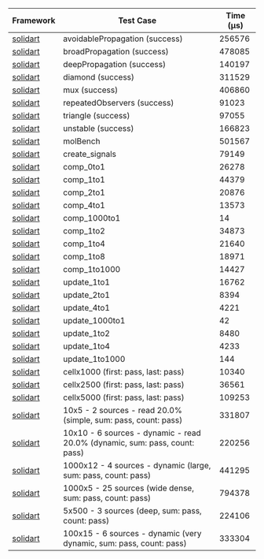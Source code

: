 | Framework | Test Case | Time (μs) |
| --- | --- | --- |
| [solidart](https://github.com/nank1ro/solidart) | avoidablePropagation (success) | 256576 |
| [solidart](https://github.com/nank1ro/solidart) | broadPropagation (success) | 478085 |
| [solidart](https://github.com/nank1ro/solidart) | deepPropagation (success) | 140197 |
| [solidart](https://github.com/nank1ro/solidart) | diamond (success) | 311529 |
| [solidart](https://github.com/nank1ro/solidart) | mux (success) | 406860 |
| [solidart](https://github.com/nank1ro/solidart) | repeatedObservers (success) | 91023 |
| [solidart](https://github.com/nank1ro/solidart) | triangle (success) | 97055 |
| [solidart](https://github.com/nank1ro/solidart) | unstable (success) | 166823 |
| [solidart](https://github.com/nank1ro/solidart) | molBench | 501567 |
| [solidart](https://github.com/nank1ro/solidart) | create_signals | 79149 |
| [solidart](https://github.com/nank1ro/solidart) | comp_0to1 | 26278 |
| [solidart](https://github.com/nank1ro/solidart) | comp_1to1 | 44379 |
| [solidart](https://github.com/nank1ro/solidart) | comp_2to1 | 20876 |
| [solidart](https://github.com/nank1ro/solidart) | comp_4to1 | 13573 |
| [solidart](https://github.com/nank1ro/solidart) | comp_1000to1 | 14 |
| [solidart](https://github.com/nank1ro/solidart) | comp_1to2 | 34873 |
| [solidart](https://github.com/nank1ro/solidart) | comp_1to4 | 21640 |
| [solidart](https://github.com/nank1ro/solidart) | comp_1to8 | 18971 |
| [solidart](https://github.com/nank1ro/solidart) | comp_1to1000 | 14427 |
| [solidart](https://github.com/nank1ro/solidart) | update_1to1 | 16762 |
| [solidart](https://github.com/nank1ro/solidart) | update_2to1 | 8394 |
| [solidart](https://github.com/nank1ro/solidart) | update_4to1 | 4221 |
| [solidart](https://github.com/nank1ro/solidart) | update_1000to1 | 42 |
| [solidart](https://github.com/nank1ro/solidart) | update_1to2 | 8480 |
| [solidart](https://github.com/nank1ro/solidart) | update_1to4 | 4233 |
| [solidart](https://github.com/nank1ro/solidart) | update_1to1000 | 144 |
| [solidart](https://github.com/nank1ro/solidart) | cellx1000 (first: pass, last: pass) | 10340 |
| [solidart](https://github.com/nank1ro/solidart) | cellx2500 (first: pass, last: pass) | 36561 |
| [solidart](https://github.com/nank1ro/solidart) | cellx5000 (first: pass, last: pass) | 109253 |
| [solidart](https://github.com/nank1ro/solidart) | 10x5 - 2 sources - read 20.0% (simple, sum: pass, count: pass) | 331807 |
| [solidart](https://github.com/nank1ro/solidart) | 10x10 - 6 sources - dynamic - read 20.0% (dynamic, sum: pass, count: pass) | 220256 |
| [solidart](https://github.com/nank1ro/solidart) | 1000x12 - 4 sources - dynamic (large, sum: pass, count: pass) | 441295 |
| [solidart](https://github.com/nank1ro/solidart) | 1000x5 - 25 sources (wide dense, sum: pass, count: pass) | 794378 |
| [solidart](https://github.com/nank1ro/solidart) | 5x500 - 3 sources (deep, sum: pass, count: pass) | 224106 |
| [solidart](https://github.com/nank1ro/solidart) | 100x15 - 6 sources - dynamic (very dynamic, sum: pass, count: pass) | 333304 |
